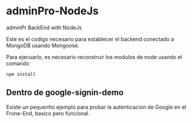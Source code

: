 # adminPro-NodeJs
adminPr BackEnd with NodeJs

Este es el codigo necesario para establecer el backend conectado a MongoDB usando Mongoose.

Para ejecuarlo, es necesario reconstruir los modulos de node usando el comando

```
npm install
```

## Dentro de google-signin-demo
Existe un pequenho ejemplo para probar la autenticacion de Google en el Frone-End, basico pero funcional.